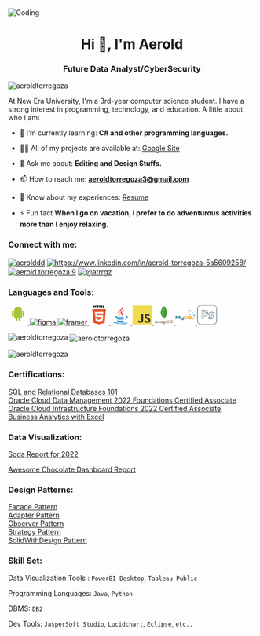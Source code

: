 <img align="Center" alt="Coding" height="440" width="1000" src="https://i.pinimg.com/originals/81/17/8b/81178b47a8598f0c81c4799f2cdd4057.gif">
<h1 align="center">Hi 👋, I'm Aerold</h1>
<h3 align="center">Future Data Analyst/CyberSecurity</h3>

<p align="left"> <img src="https://komarev.com/ghpvc/?username=aeroldtorregoza&label=Profile%20views&color=0e75b6&style=flat" alt="aeroldtorregoza" /> </p>

At New Era University, I'm a 3rd-year computer science student. I have a strong interest in programming, technology, and education. A little about who I am:

- 🌱 I’m currently learning: **C# and other programming languages.**

- 👨‍💻 All of my projects are available at: [Google Site](https://sites.google.com/neu.edu.ph/adtorregoza/home?)
- 💬 Ask me about: **Editing and Design Stuffs.**

- 📫 How to reach me: **aeroldtorregoza3@gmail.com**

- 📄 Know about my experiences: [Resume](https://drive.google.com/file/d/1qM-p6S_iVi6jN1m_uw2U9z2BDhWQFU3j/view)

- ⚡ Fun fact **When I go on vacation, I prefer to do adventurous activities more than I enjoy relaxing.**

<h3 align="left">Connect with me:</h3>
<p align="left">
<a href="https://twitter.com/aerolddd" target="blank"><img align="center" src="https://raw.githubusercontent.com/rahuldkjain/github-profile-readme-generator/master/src/images/icons/Social/twitter.svg" alt="aerolddd" height="30" width="40" /></a>
<a href="https://www.linkedin.com/in/aerold-torregoza-5a5609258/" target="blank"><img align="center" src="https://raw.githubusercontent.com/rahuldkjain/github-profile-readme-generator/master/src/images/icons/Social/linked-in-alt.svg" alt="https://www.linkedin.com/in/aerold-torregoza-5a5609258/" height="30" width="40" /></a>
<a href="https://fb.com/aerold.torregoza.9" target="blank"><img align="center" src="https://raw.githubusercontent.com/rahuldkjain/github-profile-readme-generator/master/src/images/icons/Social/facebook.svg" alt="aerold.torregoza.9" height="30" width="40" /></a>
<a href="https://www.instagram.com/atrrgz/" target="blank"><img align="center" src="https://raw.githubusercontent.com/rahuldkjain/github-profile-readme-generator/master/src/images/icons/Social/instagram.svg" alt="@atrrgz" height="30" width="40" /></a>
</p>

<h3 align="left">Languages and Tools:</h3>
<p align="left"> <a href="https://developer.android.com" target="_blank" rel="noreferrer"> <img src="https://raw.githubusercontent.com/devicons/devicon/master/icons/android/android-original-wordmark.svg" alt="android" width="40" height="40"/> </a> <a href="https://www.figma.com/" target="_blank" rel="noreferrer"> <img src="https://www.vectorlogo.zone/logos/figma/figma-icon.svg" alt="figma" width="40" height="40"/> </a> <a href="https://www.framer.com/" target="_blank" rel="noreferrer"> <img src="https://www.vectorlogo.zone/logos/framer/framer-icon.svg" alt="framer" width="40" height="40"/> </a> <a href="https://www.w3.org/html/" target="_blank" rel="noreferrer"> <img src="https://raw.githubusercontent.com/devicons/devicon/master/icons/html5/html5-original-wordmark.svg" alt="html5" width="40" height="40"/> </a> <a href="https://www.java.com" target="_blank" rel="noreferrer"> <img src="https://raw.githubusercontent.com/devicons/devicon/master/icons/java/java-original.svg" alt="java" width="40" height="40"/> </a> <a href="https://developer.mozilla.org/en-US/docs/Web/JavaScript" target="_blank" rel="noreferrer"> <img src="https://raw.githubusercontent.com/devicons/devicon/master/icons/javascript/javascript-original.svg" alt="javascript" width="40" height="40"/> </a> <a href="https://www.mongodb.com/" target="_blank" rel="noreferrer"> <img src="https://raw.githubusercontent.com/devicons/devicon/master/icons/mongodb/mongodb-original-wordmark.svg" alt="mongodb" width="40" height="40"/> </a> <a href="https://www.mysql.com/" target="_blank" rel="noreferrer"> <img src="https://raw.githubusercontent.com/devicons/devicon/master/icons/mysql/mysql-original-wordmark.svg" alt="mysql" width="40" height="40"/> </a> <a href="https://www.photoshop.com/en" target="_blank" rel="noreferrer"> <img src="https://raw.githubusercontent.com/devicons/devicon/master/icons/photoshop/photoshop-line.svg" alt="photoshop" width="40" height="40"/> </a> </p>

<p><img align="left" src="https://github-readme-stats.vercel.app/api/top-langs?username=aeroldtorregoza&show_icons=true&locale=en&layout=compact" alt="aeroldtorregoza" /></p>

<p>&nbsp;<img align="center" src="https://github-readme-stats.vercel.app/api?username=aeroldtorregoza&show_icons=true&locale=en" alt="aeroldtorregoza" /></p>

<p><img align="center" src="https://github-readme-streak-stats.herokuapp.com/?user=aeroldtorregoza&" alt="aeroldtorregoza" /></p>

<h3 align="left">Certifications:</h3>
  <a href="https://courses.cognitiveclass.ai/certificates/a1e3a628525a4a9b8f2210cc29d067e2#"> SQL and Relational Databases 101</a>
  <br>
   <a href="https://catalog-education.oracle.com/pls/certview/sharebadge?id=97AB4C4862D2C3129762D710D57C7EBA04B32774BCC96A7E4A2841804BC4E6E8&fbclid=IwAR2uwSQGmRFvfuoFNw4ZX-cLTCzeCoVxYcaHyDAXxW05XOu7CAH0Ew4RX6A"> Oracle Cloud Data Management 2022 Foundations Certified Associate </a>
  <br>
   <a href="https://catalog-education.oracle.com/pls/certview/sharebadge?id=B90A52767CE745045B89B2B12EFEA01772828D26C16A8AC54A41AFA3161A0E7C&fbclid=IwAR2RmX94HFdBfgo7PBCLyZyGhDOLTp1Xu_bkJEw1fq1_ZWrYm-9mvCZJ9E0"> Oracle Cloud Infrastructure Foundations 2022 Certified Associate</a>
  <br>
  <a href="https://simpli-web.app.link/e/IJla0vw98Kb"> Business Analytics with Excel</a>
  <br>
 
  

<h3 align="left">Data Visualization:</h3>

 [Soda Report for 2022](https://public.tableau.com/app/profile/aerold.torregoza/viz/AwesomeChocolateDashboardReport_17150827809540/Dashboard1?publish=yes&fbclid=IwZXh0bgNhZW0CMTAAAR37EBX0ZIzq91kfiUTeMZe8lOY1sRsUMYOVpGHMg2AEbBwUyNqMNMzR9Qg_aem_AbHe3oghsKsJA149Gkww6d2CCdOamX8GPKRLmLAXv-XKhWnZCHBqu-WiVJbeO-wCb1HeLJ2GOfUR5I6xmG2isB9t)

[Awesome Chocolate Dashboard Report](https://public.tableau.com/app/profile/aerold.torregoza/viz/AwesomeChocolateDashboardReport_17150827809540/Dashboard1?publish=yes&fbclid=IwZXh0bgNhZW0CMTAAAR37EBX0ZIzq91kfiUTeMZe8lOY1sRsUMYOVpGHMg2AEbBwUyNqMNMzR9Qg_aem_AbHe3oghsKsJA149Gkww6d2CCdOamX8GPKRLmLAXv-XKhWnZCHBqu-WiVJbeO-wCb1HeLJ2GOfUR5I6xmG2isB9t)

 <h3 align="left">Design Patterns:</h3>
  <a href="https://github.com/aeroldtorregoza/facadePattern">Facade Pattern</a>
  <br>
  <a href="https://github.com/aeroldtorregoza/adapterPattern">Adapter Pattern</a>
  <br>
  <a href="https://github.com/aeroldtorregoza/observerPattern">Observer Pattern</a>
  <br>
  <a href="https://github.com/aeroldtorregoza/strategyPattern">Strategy Pattern</a>
  <br>
  <a href="https://github.com/aeroldtorregoza/solidWithDesignPattern">SolidWithDesign Pattern</a>
  <br>

 <h3 align="left">Skill Set:</h3>
 
Data Visualization Tools :  `PowerBI Desktop`, `Tableau Public`

Programming Languages: `Java`, `Python`

DBMS: `DB2`

Dev Tools: `JasperSoft Studio`, `Lucidchart`, `Eclipse`, `etc..`
 




